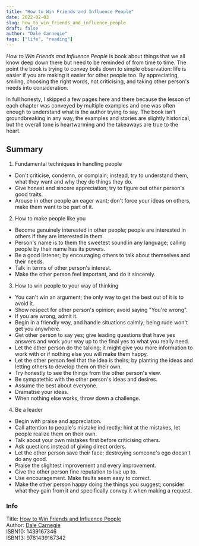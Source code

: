 ```yaml
---
title: "How to Win Friends and Influence People"
date: 2022-02-03
slug: how_to_win_friends_and_influence_people
draft: false
author: "Dale Carnegie"
tags: ["life", "reading"]
---
```


_How to Win Friends and Influence People_ is book about things that we all know deep down there
but need to be reminded of from time to time. The point the book is trying to convey boils down
to simple observation: life is easier if you are making it easier for other people too.
By appreciating, smiling, choosing the right words, not criticising, and taking other person's needs
into consideration.

In full honesty, I skipped a few pages here and there because the lesson of each chapter was
conveyed by multiple examples and one was often enough to understand what is the author trying to say.
The book isn't groundbreaking in any way, the examples and stories are slightly historical,
but the overall tone is heartwarming and the takeaways are true to the heart.

## Summary

1. Fundamental techniques in handling people

  - Don't criticise, condemn, or complain; instead, try to understand them, what they want and why they do things they do.
  - Give honest and sincere appreciation; try to figure out other person's good traits.
  - Arouse in other people an eager want; don't force your ideas on others, make them want to be part of it.

2. How to make people like you

  - Become genuinely interested in other people; people are interested in others if they are interested in them.
  - Person's name is to them the sweetest sound in any language; calling people by their name has its powers.
  - Be a good listener; by encouraging others to talk about themselves and their needs.
  - Talk in terms of other person's interest.
  - Make the other person feel important, and do it sincerely.

3. How to win people to your way of thinking

  - You can't win an argument; the only way to get the best out of it is to avoid it.
  - Show respect for other person's opinion; avoid saying "You're wrong".
  - If you are wrong, admit it.
  - Begin in a friendly way, and handle situations calmly; being rude won't get you anywhere.
  - Get other person to say yes; give leading questions that have yes answers and work your way up to the final yes to what you really need.
  - Let the other person do the talking; it might give you more information to work with or if nothing else you will make them happy.
  - Let the other person feel that the idea is theirs; by planting the ideas and letting others to develop them on their own.
  - Try honestly to see the things from the other person's view.
  - Be sympatethic with the other person's ideas and desires.
  - Assume the best about everyone.
  - Dramatise your ideas.
  - When nothing else works, throw down a challenge.

4. Be a leader

  - Begin with praise and appreciation.
  - Call attention to people's mistake indirectly; hint at the mistakes, let people realize them on their own.
  - Talk about your own mistakes first before criticising others.
  - Ask questions instead of giving direct orders.
  - Let the other person save their face; destroying someone's ego doesn't do any good.
  - Praise the slightest improvement and every improvement.
  - Give the other person fine reputation to live up to.
  - Use encouragement. Make faults seem easy to correct.
  - Make the other person happy doing the things you suggest; consider what they gain from it and specifically convey it when making a request.


### Info

Title: [How to Win Friends and Influence People](https://en.wikipedia.org/wiki/How_to_Win_Friends_and_Influence_People)\
Author: [Dale Carnegie](https://en.wikipedia.org/wiki/Dale_Carnegie)\
ISBN10: 1439167346\
ISBN13: 9781439167342
